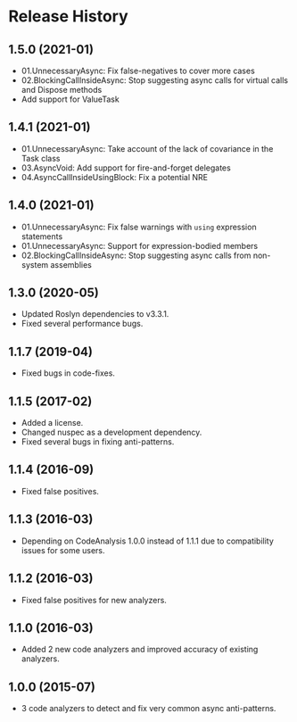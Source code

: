 # Release History

## 1.5.0 (2021-01)
- 01.UnnecessaryAsync: Fix false-negatives to cover more cases
- 02.BlockingCallInsideAsync: Stop suggesting async calls for virtual calls and Dispose methods
- Add support for ValueTask

## 1.4.1 (2021-01)
- 01.UnnecessaryAsync: Take account of the lack of covariance in the Task class
- 03.AsyncVoid: Add support for fire-and-forget delegates 
- 04.AsyncCallInsideUsingBlock: Fix a potential NRE

## 1.4.0 (2021-01)
- 01.UnnecessaryAsync: Fix false warnings with `using` expression statements
- 01.UnnecessaryAsync: Support for expression-bodied members
- 02.BlockingCallInsideAsync: Stop suggesting async calls from non-system assemblies

## 1.3.0 (2020-05)
- Updated Roslyn dependencies to v3.3.1.
- Fixed several performance bugs.

## 1.1.7 (2019-04)
- Fixed bugs in code-fixes.

## 1.1.5 (2017-02)
- Added a license. 
- Changed nuspec as a development dependency. 
- Fixed several bugs in fixing anti-patterns.

## 1.1.4 (2016-09)
- Fixed false positives.

## 1.1.3 (2016-03)
- Depending on CodeAnalysis 1.0.0 instead of 1.1.1 due to compatibility issues for some users.

## 1.1.2 (2016-03)
- Fixed false positives for new analyzers.

## 1.1.0 (2016-03)
- Added 2 new code analyzers and improved accuracy of existing analyzers.

## 1.0.0 (2015-07)
- 3 code analyzers to detect and fix very common async anti-patterns.